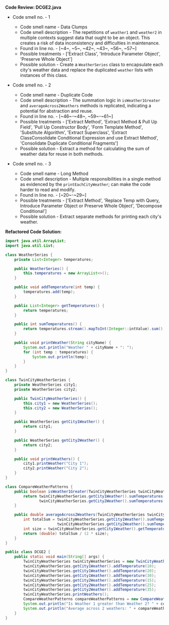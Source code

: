 **Code Review: DCGE2.java**
    
- Code smell no. - 1
  - Code smell name - Data Clumps
  - Code smell description - The repetitions of `weather1` and `weather2` in multiple contexts suggest data that ought to be an object. This creates a risk of data inconsistency and difficulties in maintenance.
  - Found in line no. - [~4~, ~5~, ~42~, ~43~, ~56~, ~57~]
  - Possible treatments - ['Extract Class', 'Introduce Parameter Object', 'Preserve Whole Object']
  - Possible solution - Create a `WeatherSeries` class to encapsulate each city's weather data and replace the duplicated `weather` lists with instances of this class.
  
- Code smell no. - 2
  - Code smell name - Duplicate Code
  - Code smell description - The summation logic in `isWeather1Greater` and `averageAcross2Weathers` methods is replicated, indicating a potential for abstraction and reuse.
  - Found in line no. - [~46~-~48~, ~59~-~61~]
  - Possible treatments - ['Extract Method', 'Extract Method & Pull Up Field', 'Pull Up Constructor Body', 'Form Template Method', 'Substitute Algorithm', 'Extract Superclass', 'Extract ClassConsolidate Conditional Expression and use Extract Method', 'Consolidate Duplicate Conditional Fragments']
  - Possible solution - Extract a method for calculating the sum of weather data for reuse in both methods.
  
- Code smell no. - 3
  - Code smell name - Long Method
  - Code smell description - Multiple responsibilities in a single method as evidenced by the `printEachCityWeather`; can make the code harder to read and modify.
  - Found in line no. - [~20~-~29~]
  - Possible treatments - ['Extract Method', 'Replace Temp with Query, Introduce Parameter Object or Preserve Whole Object', 'Decompose Conditional']
  - Possible solution - Extract separate methods for printing each city's weather.

**Refactored Code Solution:**

```java
import java.util.ArrayList;
import java.util.List;

class WeatherSeries {
    private List<Integer> temperatures;

    public WeatherSeries() {
        this.temperatures = new ArrayList<>();
    }

    public void addTemperature(int temp) {
        temperatures.add(temp);
    }

    public List<Integer> getTemperatures() {
        return temperatures;
    }

    public int sumTemperatures() {
        return temperatures.stream().mapToInt(Integer::intValue).sum();
    }

    public void printWeather(String cityName) {
        System.out.println("Weather " + cityName + ": ");
        for (int temp : temperatures) {
            System.out.println(temp);
        }
    }
}

class TwinCityWeatherSeries {
    private WeatherSeries city1;
    private WeatherSeries city2;

    public TwinCityWeatherSeries() {
        this.city1 = new WeatherSeries();
        this.city2 = new WeatherSeries();
    }

    public WeatherSeries getCity1Weather() {
        return city1;
    }

    public WeatherSeries getCity2Weather() {
        return city2;
    }

    public void printWeathers() {
        city1.printWeather("City 1");
        city2.printWeather("City 2");
    }
}

class CompareWeatherPatterns {
    public boolean isWeather1Greater(TwinCityWeatherSeries twinCityWeatherSeries) {
        return twinCityWeatherSeries.getCity1Weather().sumTemperatures() >
               twinCityWeatherSeries.getCity2Weather().sumTemperatures();
    }

    public double averageAcross2Weathers(TwinCityWeatherSeries twinCityWeatherSeries) {
        int totalSum = twinCityWeatherSeries.getCity1Weather().sumTemperatures() +
                       twinCityWeatherSeries.getCity2Weather().sumTemperatures();
        int size = twinCityWeatherSeries.getCity1Weather().getTemperatures().size();
        return (double) totalSum / (2 * size);
    }
}

public class DCGE2 {
    public static void main(String[] args) {
        TwinCityWeatherSeries twinCityWeatherSeries = new TwinCityWeatherSeries();
        twinCityWeatherSeries.getCity1Weather().addTemperature(10);
        twinCityWeatherSeries.getCity1Weather().addTemperature(20);
        twinCityWeatherSeries.getCity1Weather().addTemperature(30);
        twinCityWeatherSeries.getCity2Weather().addTemperature(15);
        twinCityWeatherSeries.getCity2Weather().addTemperature(25);
        twinCityWeatherSeries.getCity2Weather().addTemperature(35);
        twinCityWeatherSeries.printWeathers();
        CompareWeatherPatterns compareWeatherPatterns = new CompareWeatherPatterns();
        System.out.println("Is Weather 1 greater than Weather 2? " + compareWeatherPatterns.isWeather1Greater(twinCityWeatherSeries));
        System.out.println("Average across 2 weathers: " + compareWeatherPatterns.averageAcross2Weathers(twinCityWeatherSeries));
    }
}
```